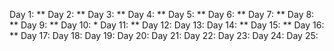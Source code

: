 Day 1:    \*\*
Day 2:    \*\*
Day 3:    \*\*
Day 4:    \*\*
Day 5:    \*\*
Day 6:    \*\*
Day 7:    \*\*
Day 8:    \*\*
Day 9:    \*\*
Day 10:   \*
Day 11:   \*\*
Day 12:
Day 13:
Day 14:   \*\*
Day 15:   \*\*
Day 16:   \*\*
Day 17:
Day 18:
Day 19:
Day 20:
Day 21:
Day 22:
Day 23:
Day 24:
Day 25:
